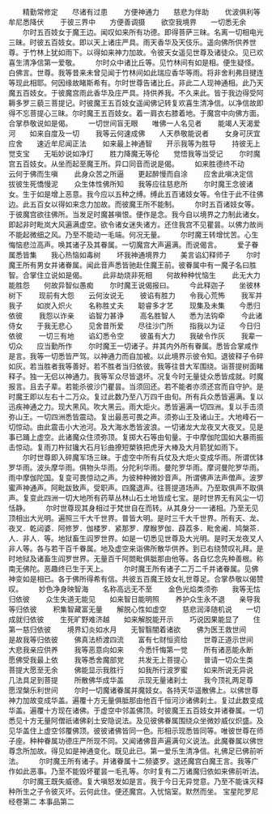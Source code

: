<!-- { "loadSidebar": true } -->
　　精勤常修定　　尽诸有过患
　　方便神通力　　慈悲为伴助
　　优波俱利等　　牟尼悉降伏
　　于彼三界中　　方便善调摄
　　欲空我境界　　一切悉无余
　　尔时五百妓女于魔王边。闻叹如来所有功德。即得菩萨三昧。名离一切相电光三昧。时彼五百妓女。即以天上诸庄严具。雨天香华及天伎乐。遥向佛所供养世尊。于竹林上犹如雨下。以得如来神力加故。令彼天女遥见世尊及诸徒众。见已欢喜生清净信第一爱敬。
　　尔时众中诸比丘等。见竹林间有如是相。便生疑怪。白佛言。世尊。我等昔来未曾见闻于竹林间如此瑞应香华等雨。将非舍利弗目揵连等现此相耶。何因缘故睹斯希有。尔时世尊告诸比丘。非此二人现神通相。此乃天魔五百妓女。于彼魔宫雨此香华及庄严具。持供养我。不久来此。皆于我边得受阿耨多罗三藐三菩提记。时彼魔王五百妓女遥闻佛记转复欢喜生清净信。以净信故即得不忘菩提心三昧。尔时魔王五百妓女。着一肩衣右膝着地。于魔宫中向佛方面。合掌恭敬说如是偈。
　　一切世间盲无眼　　唯佛一人名见者
　　能竭人天渴爱河　　如来自度及一切
　　我等云何速成佛　　人天恭敬能说者
　　女身可厌宜应舍　　速近牟尼闻正法
　　如来最上神通智　　开示我等为胜导
　　持彼无上觉支宝　　无垢妙说如净灯
　　胜力降魔无等伦　　觉悟我等当受记
　　尔时魔宫五百妓女。从坐而起至魔王所。异口同音而说是偈。
　　如来胜德终不动　　云何于佛而生嗔
　　此身众苦之所逼　　更起醉慢而自涂
　　应舍此嗔决定信　　拔彼生死憍慢泥
　　众生体性佛所知　　我等应往慈悲所
　　尔时魔王念彼诸女。生于如是增上恶意。我今应以五种之缚。缚此五百诸妓女等。令住于此不往佛边。此五百女以得如来念力加故。而彼魔王所不能制。
　　尔时五百诸妓女等。于彼魔宫欲往佛所。当发足时魔甚嗔恨。便作是念。我今自以境界之力制此诸女。即起非时毗岚大风遍满虚空。欲令诸女迷失诸方。还住我宫不见瞿昙。以佛力故尚不能起微细之风。乃至不能动一毛端。何况无量。
　　尔时魔王转增忧苦。心生悔恼悲泣高声。唤其诸子及其眷属。一切魔宫大声遍满。而说偈言。
　　爱子眷属悉皆集　　我心热恼如毒树
　　坏我神通境界力　　美言谄幻释师子
　　尔时魔王所有男女并诸眷属。闻此音声悉皆驰赴住魔王前。彼眷属中有一魔子名曰胜智。合掌住立说如是偈。
　　此非劫烧非死相　　何故种种忧恼生
　　此无大力能胜怨　　何故异智似愚痴
　　尔时魔王说偈报曰。
　　今此释迦子　　坐彼林树下
　　现前有大怨　　云何汝说无
　　彼谄有胜力　　令我心荒怖
　　我军并我子　　如炭入炽火
　　名称胜丈夫　　聪睿多才艺
　　现集及未集　　今悉归依彼
　　我怨以诈亲　　谄智力甚诤
　　高名胜智人　　悉为法钩牵
　　今此诸侍女　　于我无悲心
　　见舍昔所爱　　尽往沙门所
　　指我以为证　　今日归依彼
　　一切三有地　　谄幻悉令空
　　彼虽有大力　　我破令作灰
　　我辈一切众　　应当勤所作
　　尔时魔王一切诸子。并其内外所有眷属。悉皆合掌咸作是言。我等一切悉皆严驾。以神通力而自加被。以此境界示彼令知。退彼释子令碎如灰。若当胜者我等善好。若不胜者当归依彼。我等往昔大军围绕。诣菩提树面睹释子。独一无侣以神通力。我等军众尽皆退坏。况复今时无量徒众悉皆成就。时魔报言。且去子辈。若能杀彼沙门瞿昙。当须回还。若不能者亦须还宫而自守护。是时魔王即以左右十二万众。复过此数乃至八万四千由旬。所有兵众悉皆遍满。复以迅疾神通之力。现大黑风。吹大黑云。雨大炬火。悉皆遍满一切四洲。复以手击须弥山王。一切四洲悉皆震动。复出最恶可畏之声。须弥山王及诸山王。大地峰石一切惊动。由此震击小大池河。及大海水悉皆波浪。一切诸龙大龙夜叉大夜叉。见是事已踊上虚空。此诸魔众住须弥顶。复掷大石等由旬量。于中摩伽陀国如大暴雨振击惊动。复雨刀杵挝镵大石月钐曲撩短槊铁把虎牙大棒及大月箭犹如雨下。
　　尔时世尊即入碎魔军场三昧。于虚空中所有兵仗及大炬火变成华雨。所谓优钵罗华雨。波头摩华雨。俱物头华雨。分陀利华雨。曼陀罗华雨。摩诃曼陀罗华雨。雨中摩伽陀国。复变可畏惊动之声。为彼种种微妙音声。所谓佛声法声僧声。波罗蜜声神通声。阿毗跋致声。受职声。四魔退声。往菩提道场声。乃至取俱声不取俱声。复变此四洲一切大地所有药草丛林山石土地皆成七宝。是时世界无有风尘一切恬静。
　　尔时世尊现其身相过于梵世自在而转。从其身分一一诸相。乃至无见顶相出大光明。遍照三千大千世界。普皆大明。是时三千大千世界。所有天、龙、夜叉．乾闼婆．阿修罗．伽楼罗．紧那罗．摩睺罗伽．薜荔多．毗舍阇．鸠槃茶．人．非人．等。地狱畜生阎罗世界。如是一切悉见世尊及大光明。是时天龙夜叉人非人等。各与若干百千眷属。地及虚空来诣佛所散华供养。到已右绕赞叹礼拜。是时地狱及诸畜生阎罗世界。无量百千阿閦毗俱胝那由他等。各自忆念先种善根。称南无佛陀。恶趣终已生于天上。
　　尔时魔王所有诸子二万二千并诸眷属。见佛神变如是相已。各于佛所得希有信。共彼五百魔王妓女礼世尊足。合掌恭敬以偈赞叹。
　　妙色净身映智海　　名称高远无不至
　　金色光焰类须弥　　我等无怙归依彼
　　众生失道无能见　　如来智日能明照
　　养护众生永不退　　亲导我等归依彼
　　积集智藏富无量　　解脱心性如虚空
　　慈悲润泽随机说　　一切成就归依彼
　　生死旷野难济越　　如来解脱能开示
　　巧说因果能显了　　住第一慈归依彼
　　境界幻炎如水月　　无智翳闇着诸欲
　　佛为医王救世间　　是故我等归依彼
　　佛真法桥渡四流　　富有七财恒资给
　　世尊正道示世间　　大悲我亲应供养
　　我等恶意向如来　　今悉忏悔第一觉
　　所有诸恶能永断　　愿佛受我最上依
　　我等悉舍魔部党　　共发无上菩提心
　　普请一切众生类　　菩提大愿至无余
　　佛能显示我胜行　　如我所行波罗蜜
　　如来所说无异说　　几法具足到菩提
　　所散佛华成华盖　　示现无量诸刹土
　　我今顶礼两足尊　　愿涅槃乐利世间
　　尔时一切魔诸眷属并魔妓女。各持天华遥散佛上。以佛世尊神力加故变成华盖。遍覆十方无量俱胝那由他百千恒河沙诸佛刹土。复过此数变成华盖。遍覆十方现在诸佛。于虚空中邻盖佛顶。时彼魔王五百妓女并诸眷属。一切悉见十方无量阿僧祇诸佛刹土安隐说法。及见彼佛眷属围绕众坐微妙威仪炽盛。及见华盖住上虚空邻覆佛顶。彼彼诸佛皆同一色。形相示现悉皆同等。唯彼世尊在师子座。种种眷属功德庄严所现不同。又闻诸佛音声遍满句义说法。此魔眷属以佛世尊念所加故。得见如是神通变化。既见此已。第一爱乐生清净信。礼佛足已佛前听法。
　　尔时魔王所有诸子。并诸眷属十二频婆罗。退还魔宫白魔王言。我等广作如此恶事。乃至不能毁坏瞿昙一毛孔等。尔时复有二万诸魔归依如来佛前听法。
　　尔时魔王既失威德。复大嗔怒发如是言。我于今日无异觉意。乃至不能诛灭释种所生之子令彼灭坏。云何此住。便还魔宫。入忧恼室。默然而坐。
宝星陀罗尼经卷第二
本事品第二
